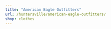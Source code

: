 ```yaml
---
title: "American Eagle Outfitters"
url: /huntersville/american-eagle-outfitters/
shop: clothes
---
```

